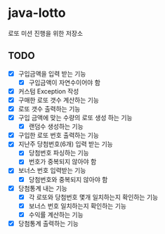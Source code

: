 # java-lotto
로또 미션 진행을 위한 저장소

## TODO

- [x] 구입금액을 입력 받는 기능
    - [x] 구입금액이 자연수이어야 함
- [x] 커스텀 Exception 작성
- [x] 구매한 로또 갯수 계산하는 기능
- [x] 로또 갯수 출력하는 기능
- [x] 구입 금액에 맞는 수량의 로또 생성 하는 기능
    - [x] 랜덤수 생성하는 기능
- [x] 구입한 로또 번호 출력하는 기능
- [x] 지난주 당첨번호(6개) 입력 받는 기능
    - [x] 당첨번호 파싱하는 기능
    - [x] 번호가 중복되지 않아야 함
- [x] 보너스 번호 입력받는 기능
    - [x] 당첨번호와 중복되지 않아야 함
- [x] 당첨통계 내는 기능
    - [x] 각 로또와 당첨번호 몇개 일치하는지 확인하는 기능
    - [x] 보너스 번호 일치하는지 확인하는 기능
    - [x] 수익률 계산하는 기능
- [x] 당첨통계 출력하는 기능